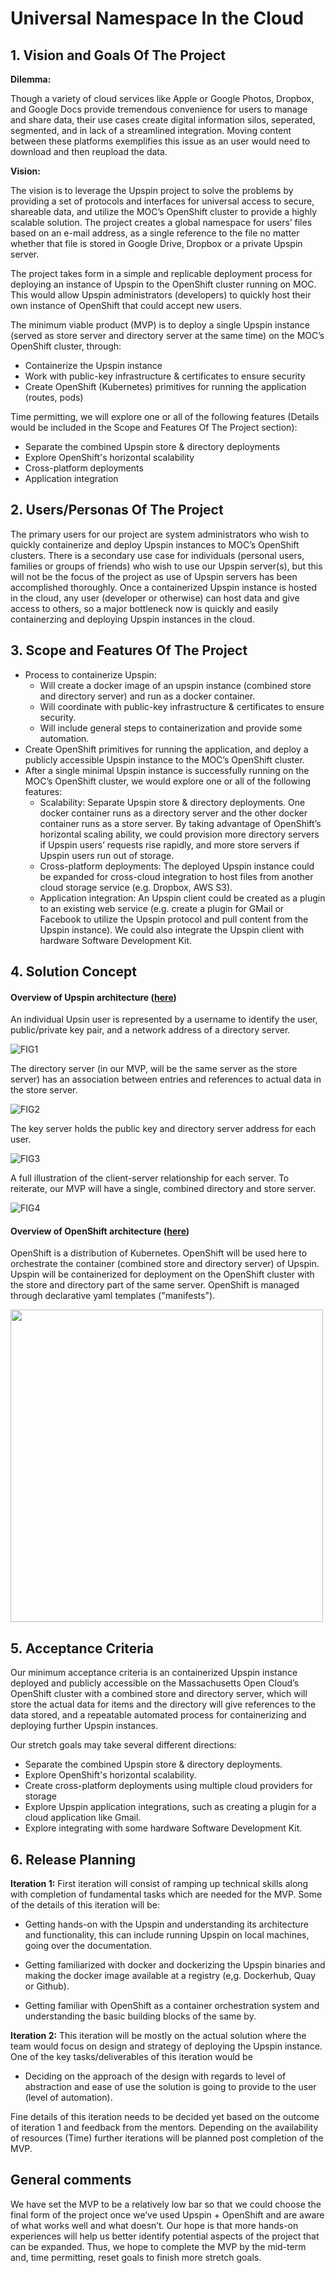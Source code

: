 # Universal Namespace In the Cloud

## 1. Vision and Goals Of The Project

**Dilemma:**

Though a variety of cloud services like Apple or Google Photos, Dropbox, and Google Docs provide tremendous convenience for users to manage and share data, their use cases create digital information silos, seperated, segmented, and in lack of a streamlined integration. Moving content between these platforms exemplifies this issue as an user would need to download and then reupload the data.

**Vision:**

The vision is to leverage the Upspin project to solve the problems by providing a set of protocols and interfaces for universal access to secure, shareable data, and utilize the MOC’s OpenShift cluster to provide a highly scalable solution. The project creates a global namespace for users’ files based on an e-mail address, as a single reference to the file no matter whether that file is stored in Google Drive, Dropbox or a private Upspin server.

The project takes form in a simple and replicable deployment process for deploying an instance of Upspin to the OpenShift cluster running on MOC. This would allow Upspin administrators (developers) to quickly host their own instance of OpenShift that could accept new users. 

The minimum viable product (MVP) is to deploy a single Upspin instance (served as store server and directory server at the same time) on the MOC’s OpenShift cluster, through: 

-   Containerize the Upspin instance
-   Work with public-key infrastructure & certificates to ensure security
-   Create OpenShift (Kubernetes) primitives for running the application (routes, pods)

Time permitting, we will explore one or all of the following features (Details would be included in the Scope and Features Of The Project section):

-   Separate the combined Upspin store & directory deployments
-   Explore OpenShift's horizontal scalability
-   Cross-platform deployments
-   Application integration


## 2. Users/Personas Of The Project
The primary users for our project are system administrators who wish to quickly containerize and deploy Upspin instances to MOC’s OpenShift clusters. There is a secondary use case for individuals (personal users, families or groups of friends) who wish to use our Upspin server(s), but this will not be the focus of the project as use of Upspin servers has been accomplished thoroughly. Once a containerized Upspin instance is hosted in the cloud, any user (developer or otherwise) can host data and give access to others, so a major bottleneck now is quickly and easily containerzing and deploying Upspin instances in the cloud.

## 3. Scope and Features Of The Project
-   Process to containerize Upspin:
	-   Will create a docker image of an upspin instance (combined store and directory server) and run as a docker container. 
	-   Will coordinate with public-key infrastructure & certificates to ensure security.
	-   Will include general steps to containerization and provide some automation.
-   Create OpenShift primitives for running the application, and deploy a publicly accessible Upspin instance to the MOC’s OpenShift cluster.
-   After a single minimal Upspin instance is successfully running on the MOC’s OpenShift cluster, we would explore one or all of the following features: 
	-   Scalability: Separate Upspin store & directory deployments. One docker container runs as a directory server and the other docker container runs as a store server. By taking advantage of OpenShift’s horizontal scaling ability, we could provision more directory servers if Upspin users’ requests rise rapidly, and more store servers if Upspin users run out of storage.
	-   Cross-platform deployments: The deployed Upspin instance could be expanded for cross-cloud integration to host files from another cloud storage service (e.g. Dropbox, AWS S3).
	-   Application integration: An Upspin client could be created as a plugin to an existing web service (e.g. create a plugin for GMail or Facebook to utilize the Upspin protocol and pull content from the Upspin instance). We could also integrate the Upspin client with hardware Software Development Kit.


## 4. Solution Concept
#### Overview of Upspin architecture ([here](https://upspin.io/doc/arch.md))

An individual Upsin user is represented by a username to identify the user, public/private key pair, and a network address of a directory server.


![FIG1](images/figure1.png)

The directory server (in our MVP, will be the same server as the store server) has an association between entries and references to actual data in the store server.

![FIG2](images/figure2.png)

The key server holds the public key and directory server address for each user.

![FIG3](images/figure3.png)

A full illustration of the client-server relationship for each server. To reiterate, our MVP will have a single, combined directory and store server.

![FIG4](images/figure4.png)

#### Overview of OpenShift architecture ([here](https://www.openshift.com/learn/what-is-openshift))

OpenShift is a distribution of Kubernetes. OpenShift will be used here to orchestrate the container (combined store and directory server) of Upspin. Upspin will be containerized for deployment on the OpenShift cluster with the store and directory part of the same server. OpenShift is managed through declarative yaml templates ("manifests").

<img src= images/figure5.png width="500" class="centerImage">

## 5. Acceptance Criteria

Our minimum acceptance criteria is an containerized Upspin instance deployed and publicly accessible on the Massachusetts Open Cloud’s OpenShift cluster with a combined store and directory server, which will store the actual data for items and the directory will give references to the data stored, and a repeatable automated process for containerizing and deploying further Upspin instances.

Our stretch goals may take several different directions:

-   Separate the combined Upspin store & directory deployments.
-   Explore OpenShift's horizontal scalability.
-   Create cross-platform deployments using multiple cloud providers for storage
-   Explore Upspin application integrations, such as creating a plugin for a cloud application like Gmail.
-   Explore integrating with some hardware Software Development Kit.


## 6. Release Planning

**Iteration 1:**
First iteration will consist of ramping up technical skills along with completion of fundamental tasks which are needed for the MVP. Some of the details of this iteration will be:

-   Getting hands-on with the Upspin and understanding its architecture and functionality, this can include running Upspin on local machines, going over the documentation.
    
-   Getting familiarized with docker and dockerizing the Upspin binaries and making the docker image available at a registry (e,g. Dockerhub, Quay or Github).
    
-   Getting familiar with OpenShift as a container orchestration system and understanding the basic building blocks of the same by.
    
**Iteration 2:**
This iteration will be mostly on the actual solution where the team would focus on design and strategy of deploying the Upspin instance. One of the key tasks/deliverables of this iteration would be

-   Deciding on the approach of the design with regards to level of abstraction and ease of use the solution is going to provide to the user (level of automation).

Fine details of this iteration needs to be decided yet based on the outcome of iteration 1 and feedback from the mentors. Depending on the availability of resources (Time) further iterations will be planned post completion of the MVP.

## General comments
We have set the MVP to be a relatively low bar so that we could choose the final form of the project once we’ve used Upspin + OpenShift and are aware of what works well and what doesn’t. Our hope is that more hands-on experiences will help us better identify potential aspects of the project that can be expanded. Thus, we hope to complete the MVP by the mid-term and, time permitting, reset goals to finish more stretch goals.

